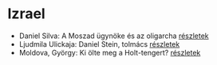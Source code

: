 # Izrael

- Daniel Silva: A Moszad ügynöke és az oligarcha [részletek](_details/%7Bopf.creator%7D.md#id_813)
- Ljudmila Ulickaja: Daniel Stein, tolmács [részletek](_details/%7Bopf.creator%7D.md#id_1285)
- Moldova, György: Ki ölte meg a Holt-tengert? [részletek](_details/%7Bopf.creator%7D.md#id_1373)